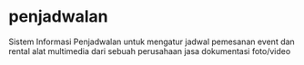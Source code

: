# penjadwalan
Sistem Informasi Penjadwalan untuk mengatur jadwal pemesanan event dan rental alat multimedia dari sebuah perusahaan jasa dokumentasi foto/video
